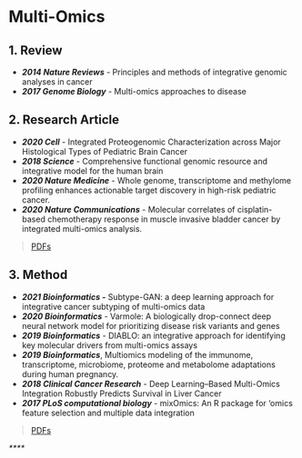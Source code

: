 # Multi-Omics

## 1. Review

* _**2014 Nature Reviews**_ - Principles and methods of integrative genomic analyses in cancer
* _**2017 Genome Biology**_ - Multi-omics approaches to disease



## 2. Research Article 

* _**2020 Cell**_ - Integrated Proteogenomic Characterization across Major Histological Types of Pediatric Brain Cancer
* _**2018 Science**_ - Comprehensive functional genomic resource and integrative model for the human brain
* _**2020 Nature Medicine**_ - Whole genome, transcriptome and methylome profiling enhances actionable target discovery in high-risk pediatric cancer.
* _**2020 Nature Communications**_ - Molecular correlates of cisplatin-based chemotherapy response in muscle invasive bladder cancer by integrated multi-omics analysis.

> [PDFs](https://cloud.tsinghua.edu.cn/d/928f3f4a8c8d4ab8b8ad/?p=%2F2.%20Precision%20Medicine%2FMulti-Omics&mode=list)



## 3. Method

* _**2021 Bioinformatics -**_  Subtype-GAN: a deep learning approach for integrative cancer subtyping of multi-omics data
* _**2020 Bioinformatics**_ - Varmole: A biologically drop-connect deep neural network model for prioritizing disease risk variants and genes
* _**2019 Bioinformatics**_ - DIABLO: an integrative approach for identifying key molecular drivers from multi-omics assays
* _**2019 Bioinformatics**_, Multiomics modeling of the immunome, transcriptome, microbiome, proteome and metabolome adaptations during human pregnancy.
* _**2018 Clinical Cancer Research**_ - Deep Learning–Based Multi-Omics Integration Robustly Predicts Survival in Liver Cancer
* _**2017 PLoS computational biology**_ - mixOmics: An R package for ‘omics feature selection and multiple data integration

> [PDFs](https://cloud.tsinghua.edu.cn/d/c793c55f3316427a9c15/)

_\*\*\*\*_



